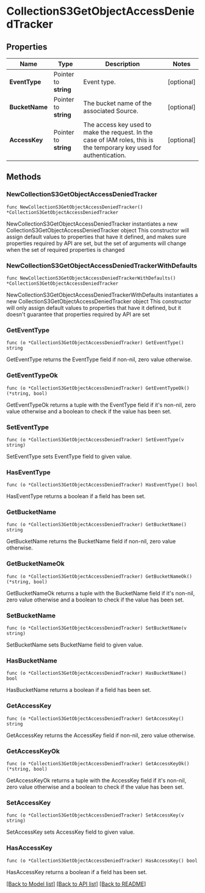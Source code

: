 # CollectionS3GetObjectAccessDeniedTracker

## Properties

Name | Type | Description | Notes
------------ | ------------- | ------------- | -------------
**EventType** | Pointer to **string** | Event type. | [optional] 
**BucketName** | Pointer to **string** | The bucket name of the associated Source. | [optional] 
**AccessKey** | Pointer to **string** | The access key used to make the request. In the case of IAM roles, this is the temporary key used for authentication. | [optional] 

## Methods

### NewCollectionS3GetObjectAccessDeniedTracker

`func NewCollectionS3GetObjectAccessDeniedTracker() *CollectionS3GetObjectAccessDeniedTracker`

NewCollectionS3GetObjectAccessDeniedTracker instantiates a new CollectionS3GetObjectAccessDeniedTracker object
This constructor will assign default values to properties that have it defined,
and makes sure properties required by API are set, but the set of arguments
will change when the set of required properties is changed

### NewCollectionS3GetObjectAccessDeniedTrackerWithDefaults

`func NewCollectionS3GetObjectAccessDeniedTrackerWithDefaults() *CollectionS3GetObjectAccessDeniedTracker`

NewCollectionS3GetObjectAccessDeniedTrackerWithDefaults instantiates a new CollectionS3GetObjectAccessDeniedTracker object
This constructor will only assign default values to properties that have it defined,
but it doesn't guarantee that properties required by API are set

### GetEventType

`func (o *CollectionS3GetObjectAccessDeniedTracker) GetEventType() string`

GetEventType returns the EventType field if non-nil, zero value otherwise.

### GetEventTypeOk

`func (o *CollectionS3GetObjectAccessDeniedTracker) GetEventTypeOk() (*string, bool)`

GetEventTypeOk returns a tuple with the EventType field if it's non-nil, zero value otherwise
and a boolean to check if the value has been set.

### SetEventType

`func (o *CollectionS3GetObjectAccessDeniedTracker) SetEventType(v string)`

SetEventType sets EventType field to given value.

### HasEventType

`func (o *CollectionS3GetObjectAccessDeniedTracker) HasEventType() bool`

HasEventType returns a boolean if a field has been set.

### GetBucketName

`func (o *CollectionS3GetObjectAccessDeniedTracker) GetBucketName() string`

GetBucketName returns the BucketName field if non-nil, zero value otherwise.

### GetBucketNameOk

`func (o *CollectionS3GetObjectAccessDeniedTracker) GetBucketNameOk() (*string, bool)`

GetBucketNameOk returns a tuple with the BucketName field if it's non-nil, zero value otherwise
and a boolean to check if the value has been set.

### SetBucketName

`func (o *CollectionS3GetObjectAccessDeniedTracker) SetBucketName(v string)`

SetBucketName sets BucketName field to given value.

### HasBucketName

`func (o *CollectionS3GetObjectAccessDeniedTracker) HasBucketName() bool`

HasBucketName returns a boolean if a field has been set.

### GetAccessKey

`func (o *CollectionS3GetObjectAccessDeniedTracker) GetAccessKey() string`

GetAccessKey returns the AccessKey field if non-nil, zero value otherwise.

### GetAccessKeyOk

`func (o *CollectionS3GetObjectAccessDeniedTracker) GetAccessKeyOk() (*string, bool)`

GetAccessKeyOk returns a tuple with the AccessKey field if it's non-nil, zero value otherwise
and a boolean to check if the value has been set.

### SetAccessKey

`func (o *CollectionS3GetObjectAccessDeniedTracker) SetAccessKey(v string)`

SetAccessKey sets AccessKey field to given value.

### HasAccessKey

`func (o *CollectionS3GetObjectAccessDeniedTracker) HasAccessKey() bool`

HasAccessKey returns a boolean if a field has been set.


[[Back to Model list]](../README.md#documentation-for-models) [[Back to API list]](../README.md#documentation-for-api-endpoints) [[Back to README]](../README.md)



